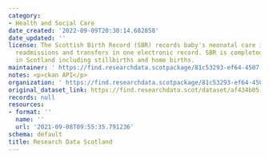 ```yaml
---
category:
- Health and Social Care
date_created: '2022-09-09T20:30:14.682858'
date_updated: ''
license: The Scottish Birth Record (SBR) records baby's neonatal care in Scotland,  including
  readmissions and transfers in one electronic record. SBR is completed for all births
  in Scotland including stillbirths and home births.
maintainer: ' https://find.researchdata.scotpackage/81c53293-ef64-4507-8fcf-2a254dc19936'
notes: <p>ckan API</p>
organization: ' https://find.researchdata.scotpackage/81c53293-ef64-4507-8fcf-2a254dc19936'
original_dataset_link: https://find.researchdata.scot/dataset/af434b05-52a7-4ff1-92f5-e2dd38a574aa/resource/81c53293-ef64-4507-8fcf-2a254dc19936/download/datadictionary.json
records: null
resources:
- format: ''
  name: ''
  url: '2021-09-08T09:55:35.791236'
schema: default
title: Research Data Scotland
---
```

